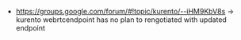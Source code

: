 - https://groups.google.com/forum/#!topic/kurento/--iHM9KbV8s
-> kurento webrtcendpoint has no plan to rengotiated with updated endpoint 
